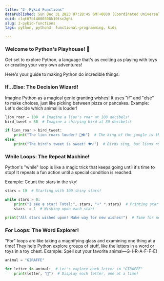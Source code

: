 ```yaml
---
title: "2- Pykid Functions"
datePublished: Sun Dec 31 2023 07:28:45 GMT+0000 (Coordinated Universal Time)
cuid: clqt67bl4000308k10tsc2ghi
slug: 2-pykid-functions
tags: python, python3, functional-programming, kids

---
```


### **Welcome to Python's Playhouse! 🎉**

Get set to explore Python, a language that's as exciting as playing with toys or creating your very own adventures!

Here's your guide to making Python do incredible things:

### **If...Else: The Decision Wizard!**

Imagine Python as a magical genie granting wishes! It uses "if" and "else" to make choices, just like picking between pizza or pancakes. Example: Let's decide which animal is louder!

```python
lion_roar = 100  # Imagine a lion's roar at 100 decibels!
bird_tweet = 80  # Imagine a chirping bird at 80 decibels!

if lion_roar > bird_tweet:
    print("The lion roars louder! 🦁🔊")  # The king of the jungle is the loudest!
else:
    print("The bird's tweet is sweet! 🐦🎶")  # Birds sing, but lions roar louder!
```

### **While Loops: The Repeat Machine!**

Python's "while" loop is like a magic trick that keeps going until it's time to stop! It repeats a fun action until a special condition is reached.

Example: Count the stars in the sky!

```python
stars = 10  # Starting with 100 shiny stars!

while stars > 0:
    print("I see a star! Total:", stars, "⭐️" * stars)  # Printing star emojis based on the number
    stars -= 1  # Wishing upon each star!

print("All stars wished upon! Make way for new wishes!")  # Time for new wishes to come true! 🌟✨
```

### **For Loops: The Word Explorer!**

"For" loops are like taking a magnifying glass and examining one thing at a time! They help Python explore groups of stuff, like the letters in a word or toys in a toy chest. Example: Spell out your favorite animal—G-I-R-A-F-F-E!

```python
animal = "GIRAFFE"  

for letter in animal:  # Let's explore each letter in "GIRAFFE"
    print(letter, "🦒")  # Display each letter, one at a time!
```